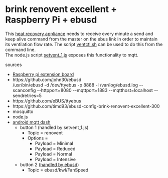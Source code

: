 # brink renovent excellent + Raspberry Pi + ebusd</br>
<p>This <a href="https://www.thermad-brink.be/nl-BE/renovent-excellent/9/25/">heat recovery appliance</a> needs to receive every minute a send and keep alive command from the master on the ebus link in order to maintain its ventilation flow rate.  The script <ins>ventctl.sh</ins> can be used to do this from the command line.<br />
The node.js script <ins>setvent_1.js</ins> exposes this functionality to mqtt.</p>
<p>sources
<ul>
	<li><a href="https://forum.fhem.de/index.php/topic,84636.0.html">Raspberry pi extension board</a></li>
	<li>https://github.com/john30/ebusd<br />
	/usr/bin/ebusd -d /dev/ttyebus -p 8888 -l /var/log/ebusd.log --scanconfig --httpport=8080 --mqttport=1883 --mqtthost=localhost --sendretries=5</li>
	<li>https://github.com/eBUS/ttyebus</li>
	<li>https://github.com/timd93/ebusd-config-brink-renovent-excellent-300</li>
	<li>mosquitto</li>
	<li>node.js</li>
	<li><a href="https://play.google.com/store/apps/details?id=net.routix.mqttdash&hl=nl">android mqtt dash</a>
	<ul>
		<li>button 1 (handled by setvent_1.js)
		<ul>
			<li>Topic = renovent</li>
			<li>Options =
			<ul>
				<li>Payload = Minimal</li>
				<li>Payload = Reduced</li>
				<li>Payload = Normal</li>
				<li>Payload = Intensive</li>
			</ul></li>    
		</ul></li>
		<li>button 2 (<a href="https://github.com/john30/ebusd/wiki/3.3.-MQTT-client">handled by ebusd</a>)
		<ul>
			<li>Topic = ebusd/kwl/FanSpeed</li>
		</ul></li>
	</ul></li>
</ul></p>

